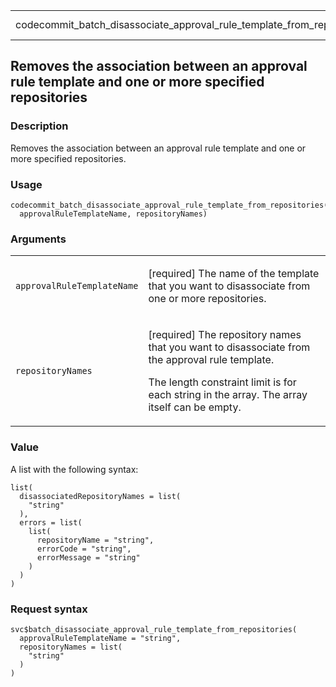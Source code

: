 <table style="width: 100%;">
<tbody>
<tr class="odd">
<td>codecommit_batch_disassociate_approval_rule_template_from_repositories</td>
<td style="text-align: right;">R Documentation</td>
</tr>
</tbody>
</table>

## Removes the association between an approval rule template and one or more specified repositories

### Description

Removes the association between an approval rule template and one or
more specified repositories.

### Usage

    codecommit_batch_disassociate_approval_rule_template_from_repositories(
      approvalRuleTemplateName, repositoryNames)

### Arguments

<table>
<colgroup>
<col style="width: 35%" />
<col style="width: 65%" />
</colgroup>
<tbody>
<tr class="odd">
<td><code
id="codecommit_batch_disassociate_approval_rule_template_from_repositories_:_approvalRuleTemplateName">approvalRuleTemplateName</code></td>
<td><p>[required] The name of the template that you want to disassociate
from one or more repositories.</p></td>
</tr>
<tr class="even">
<td><code
id="codecommit_batch_disassociate_approval_rule_template_from_repositories_:_repositoryNames">repositoryNames</code></td>
<td><p>[required] The repository names that you want to disassociate
from the approval rule template.</p>
<p>The length constraint limit is for each string in the array. The
array itself can be empty.</p></td>
</tr>
</tbody>
</table>

### Value

A list with the following syntax:

    list(
      disassociatedRepositoryNames = list(
        "string"
      ),
      errors = list(
        list(
          repositoryName = "string",
          errorCode = "string",
          errorMessage = "string"
        )
      )
    )

### Request syntax

    svc$batch_disassociate_approval_rule_template_from_repositories(
      approvalRuleTemplateName = "string",
      repositoryNames = list(
        "string"
      )
    )
